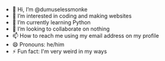 - 👋 Hi, I’m @dumuselessmonke
- 👀 I’m interested in coding and making websites
- 🌱 I’m currently learning Python
- 💞️ I’m looking to collaborate on nothing
- 📫 How to reach me using my email address on my profile
- 😄 Pronouns: he/him
- ⚡ Fun fact: I'm very weird in my ways

<!---
dumuselessmonke/dumuselessmonke is a ✨ special ✨ repository because its `README.md` (this file) appears on your GitHub profile.
You can click the Preview link to take a look at your changes.
--->
